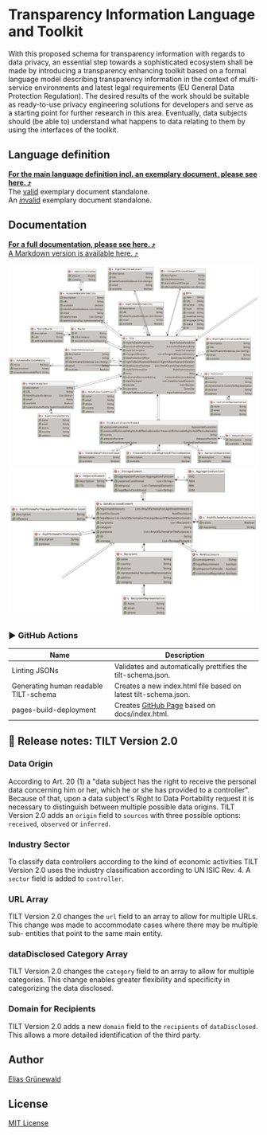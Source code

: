 # Transparency Information Language and Toolkit
With this proposed schema for transparency information with regards to data privacy, an essential step towards a sophisticated ecosystem shall be made by introducing a transparency enhancing toolkit based on a formal language model describing transparency information in the context of multi-service environments and latest legal requirements (EU General Data Protection Regulation). The desired results of the work should be suitable as ready-to-use privacy engineering solutions for developers and serve as a starting point for further research in this area. Eventually, data subjects should (be able to) understand what happens to data relating to them by using the interfaces of the toolkit.

## Language definition
**[For the main language definition incl. an exemplary document, please see here. ⤴️](tilt-schema.json)**<br>
The [valid](tilt.json) exemplary document standalone.<br>
An [*in*valid](tilt-NOT-valid.json) exemplary document standalone.

## Documentation
**[For a full documentation, please see here. ⤴️](https://transparency-information-language.github.io/schema/index.html)**<br>
[A Markdown version is available here. ⤴️](documentation/markdown/tilt-schema.md)



![](media/main.png)
![](media/dataDisclosed.png)

### ▶️ GitHub Actions
| Name | Description |
| ----------- | ----------- |
| Linting JSONs | Validates and automatically prettifies the tilt-schema.json. |
| Generating human readable TILT-schema | Creates a new index.html file based on latest tilt-schema.json.| 
| pages-build-deployment | Creates [GitHub Page](https://transparency-information-language.github.io/schema/index.html) based on docs/index.html. |

## 📝 Release notes: TILT Version 2.0
### Data Origin
According to Art. 20 (1) a "data subject has the right to receive the personal data concerning him or her, which he or she has provided to a controller".
Because of that, upon a data subject's Right to Data Portability request it is necessary to distinguish between multiple possible data origins. TILT
Version 2.0 adds an `origin` field to `sources` with three possible options: `received`, `observed` or `inferred`.

### Industry Sector
To classify data controllers according to the kind of economic activities TILT Version 2.0 uses the industry classification according to UN ISIC Rev. 4. A `sector` field is added to `controller`.

### URL Array
TILT Version 2.0 changes the `url` field to an array to allow for multiple URLs. This change was made to accommodate cases where there may be multiple sub-
entities that point to the same main entity.

### dataDisclosed Category Array
TILT Version 2.0 changes the `category` field to an array to allow for multiple categories. This change enables greater flexibility and specificity in categorizing the data disclosed.

### Domain for Recipients
TILT Version 2.0 adds a new `domain` field to the `recipients` of `dataDisclosed`. This allows a more detailed identification of the third party.

## Author
[Elias Grünewald](mailto:gruenewald@tu-berlin.de)

## License
[MIT License](LICENSE)
